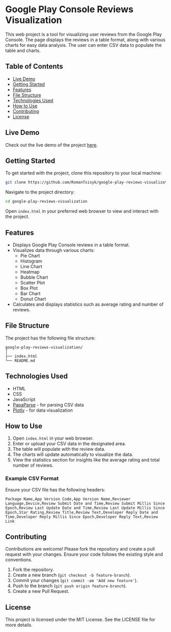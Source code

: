 # Google Play Console Reviews Visualization

This web project is a tool for visualizing user reviews from the Google Play Console. The page displays the reviews in a table format, along with various charts for easy data analysis. The user can enter CSV data to populate the table and charts.

## Table of Contents

- [Live Demo](#live-demo)
- [Getting Started](#getting-started)
- [Features](#features)
- [File Structure](#file-structure)
- [Technologies Used](#technologies-used)
- [How to Use](#how-to-use)
- [Contributing](#contributing)
- [License](#license)

## Live Demo

Check out the live demo of the project [here](https://roman-tsisyk.com/Google-Play-Console-Reviews-Visualization-Tool/).

## Getting Started

To get started with the project, clone this repository to your local machine:

```sh
git clone https://github.com/RomanTsisyk/google-play-reviews-visualization.git
```

Navigate to the project directory:

```sh
cd google-play-reviews-visualization
```

Open `index.html` in your preferred web browser to view and interact with the project.

## Features

- Displays Google Play Console reviews in a table format.
- Visualizes data through various charts:
  - Pie Chart
  - Histogram
  - Line Chart
  - Heatmap
  - Bubble Chart
  - Scatter Plot
  - Box Plot
  - Bar Chart
  - Donut Chart
- Calculates and displays statistics such as average rating and number of reviews.

## File Structure

The project has the following file structure:

```
google-play-reviews-visualization/
│
├── index.html
└── README.md
```

## Technologies Used

- HTML
- CSS
- JavaScript
- [PapaParse](https://www.papaparse.com/) - for parsing CSV data
- [Plotly](https://plotly.com/javascript/) - for data visualization

## How to Use

1. Open `index.html` in your web browser.
2. Enter or upload your CSV data in the designated area.
3. The table will populate with the review data.
4. The charts will update automatically to visualize the data.
5. View the statistics section for insights like the average rating and total number of reviews.

### Example CSV Format

Ensure your CSV file has the following headers:

```
Package Name,App Version Code,App Version Name,Reviewer Language,Device,Review Submit Date and Time,Review Submit Millis Since Epoch,Review Last Update Date and Time,Review Last Update Millis Since Epoch,Star Rating,Review Title,Review Text,Developer Reply Date and Time,Developer Reply Millis Since Epoch,Developer Reply Text,Review Link
```

## Contributing

Contributions are welcome! Please fork the repository and create a pull request with your changes. Ensure your code follows the existing style and conventions.

1. Fork the repository.
2. Create a new branch (`git checkout -b feature-branch`).
3. Commit your changes (`git commit -am 'Add new feature'`).
4. Push to the branch (`git push origin feature-branch`).
5. Create a new Pull Request.

## License

This project is licensed under the MIT License. See the LICENSE file for more details.
